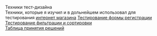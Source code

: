 Техники тест-дизайна    
Техники, которые я изучил и в дольнейшем использовал для тестирования [интернет магазина](https://qa.demoshopping.ru) 
[Тестирование формы регистрации](https://docs.google.com/spreadsheets/d/1jUoESMTL436VtQhGg2c2m96ShcJqugJg0j4Kt6PGppI/edit?usp=drive_link)  
[Тестирование фильтрации и сортировки](https://docs.google.com/spreadsheets/d/1dk1VMl5FIjrgBBqEI_wI_p_DVWiZDzs-blhee7YqgpE/edit?usp=drive_link)  
[Таблица принятия решений](https://docs.google.com/spreadsheets/d/1fqo7kEC9isUCdbZb7PHYMZNuJfFrr4jxJQGqwFVIYrg/edit?usp=share_link)
